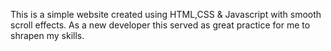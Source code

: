 This is a simple website created using HTML,CSS & Javascript with smooth scroll effects. As a new developer this served as great practice for me to shrapen my skills.